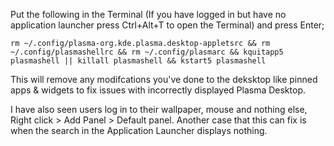 Put the following in the Terminal (If you have logged in but have no application launcher 
press Ctrl+Alt+T to open the Terminal) and press Enter;


`rm ~/.config/plasma-org.kde.plasma.desktop-appletsrc && rm ~/.config/plasmashellrc && rm ~/.config/plasmarc &&
kquitapp5 plasmashell || killall plasmashell && kstart5 plasmashell`

This will remove any modifcations you've done to the deksktop like pinned apps & widgets to fix issues with incorrectly displayed Plasma Desktop.

I have also seen users log in to their wallpaper, mouse and nothing else, Right click > Add Panel > Default panel.
Another case that this can fix is when the search in the Application Launcher displays nothing.
